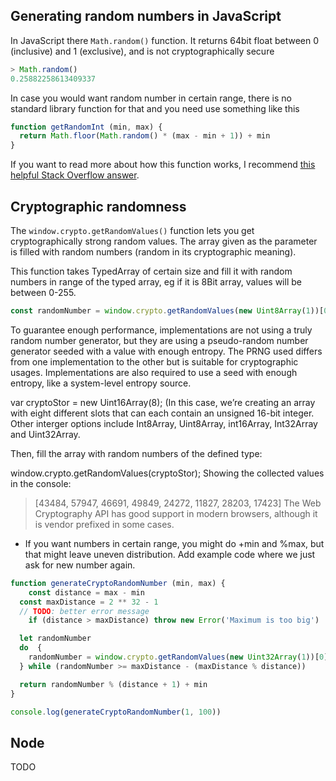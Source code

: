 ## Generating random numbers in JavaScript

In JavaScript there `Math.random()` function. It returns 64bit float between 0 (inclusive) and 1 (exclusive), and is not cryptographically secure

```js
> Math.random()
0.25882258613409337
```

In case you would want random number in certain range, there is no standard library function for that and you need use something like this

```js
function getRandomInt (min, max) {
  return Math.floor(Math.random() * (max - min + 1)) + min
}
```

If you want to read more about how this function works, I recommend [this helpful Stack Overflow answer](https://stackoverflow.com/a/1527820).

## Cryptographic randomness

The `window.crypto.getRandomValues()` function lets you get cryptographically strong random values. The array given as the parameter is filled with random numbers (random in its cryptographic meaning).

This function takes TypedArray of certain size and fill it with random numbers in range of the typed array, eg if it is 8Bit array, values will be between 0-255.

```js
const randomNumber = window.crypto.getRandomValues(new Uint8Array(1))[0]
```

To guarantee enough performance, implementations are not using a truly random number generator, but they are using a pseudo-random number generator seeded with a value with enough entropy. The PRNG used differs from one implementation to the other but is suitable for cryptographic usages. Implementations are also required to use a seed with enough entropy, like a system-level entropy source.

var cryptoStor = new Uint16Array(8);
(In this case, we’re creating an array with eight different slots that can each contain an unsigned 16-bit integer. Other interger options include Int8Array, Uint8Array, int16Array, Int32Array and Uint32Array.

Then, fill the array with random numbers of the defined type:

window.crypto.getRandomValues(cryptoStor);
Showing the collected values in the console:

> [43484, 57947, 46691, 49849, 24272, 11827, 28203, 17423]
The Web Cryptography API has good support in modern browsers, although it is vendor prefixed in some cases.

- If you want numbers in certain range, you might do +min and %max, but that might leave uneven distribution. Add example code where we just ask for new number again.

```js
function generateCryptoRandomNumber (min, max) {
	const distance = max - min
  const maxDistance = 2 ** 32 - 1
  // TODO: better error message
	if (distance > maxDistance) throw new Error('Maximum is too big')

  let randomNumber
  do  {
    randomNumber = window.crypto.getRandomValues(new Uint32Array(1))[0]
  } while (randomNumber >= maxDistance - (maxDistance % distance))

  return randomNumber % (distance + 1) + min
}

console.log(generateCryptoRandomNumber(1, 100))
```

## Node

TODO